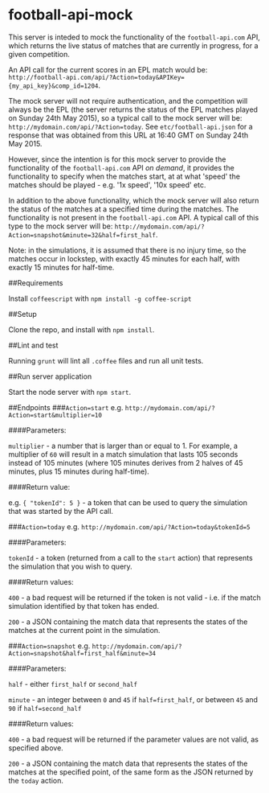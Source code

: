 football-api-mock
=================

This server is inteded to mock the functionality of the `football-api.com` API, which returns the live status of
matches that are currently in progress, for a given competition.

An API call for the current scores in an EPL match would be:
`http://football-api.com/api/?Action=today&APIKey={my_api_key}&comp_id=1204`.

The mock server will not require authentication, and the competition will always be the EPL (the server returns
the status of the EPL matches played on Sunday 24th May 2015), so a typical call to the mock server will be:
`http://mydomain.com/api/?Action=today`. See `etc/football-api.json` for a response that was obtained from this URL
at 16:40 GMT on Sunday 24th May 2015.

However, since the intention is for this mock server to provide the functionality of the `football-api.com` API
*on demand*, it provides the functionality to specify when the matches start, at at what 'speed' the matches should
be played - e.g. '1x speed', '10x speed' etc.

In addition to the above functionality, which the mock server will also return the status of the matches at a specified
time during the matches. The functionality is not present in the `football-api.com` API. A typical call of this type to
the mock server will be:
`http://mydomain.com/api/?Action=snapshot&minute=32&half=first_half`.

Note: in the simulations, it is assumed that there is no injury time, so the matches occur in lockstep, with exactly
45 minutes for each half, with exactly 15 minutes for half-time.

##Requirements

Install `coffeescript` with `npm install -g coffee-script`

##Setup

Clone the repo, and install with `npm install`.

##Lint and test

Running `grunt` will lint all `.coffee` files and run all unit tests.

##Run server application

Start the node server with `npm start`.

##Endpoints
###`Action=start`
e.g. `http://mydomain.com/api/?Action=start&multiplier=10`

####Parameters:

`multiplier` - a number that is larger than or equal to 1. For example, a multiplier of `60` will result in a match simulation that
lasts 105 seconds instead of 105 minutes (where 105 minutes derives from 2 halves of 45 minutes, plus 15 minutes during half-time).

####Return value:

e.g. `{ "tokenId": 5 }` - a token that can be used to query the simulation that was started by the API call.

###`Action=today`
e.g. `http://mydomain.com/api/?Action=today&tokenId=5`

####Parameters:

`tokenId` - a token (returned from a call to the `start` action) that represents the simulation that you wish to query.

####Return values:

`400` - a bad request will be returned if the token is not valid - i.e. if the match simulation identified by that token has ended.

`200` - a JSON containing the match data that represents the states of the matches at the current point in the simulation.

###`Action=snapshot`
e.g. `http://mydomain.com/api/?Action=snapshot&half=first_half&minute=34`

####Parameters:

`half` - either `first_half` or `second_half`

`minute` - an integer between `0` and `45` if `half=first_half`, or between `45` and `90` if `half=second_half`

####Return values:

`400` - a bad request will be returned if the parameter values are not valid, as specified above.

`200` - a JSON containing the match data that represents the states of the matches at the specified point, of the same form as
the JSON returned by the `today` action.

